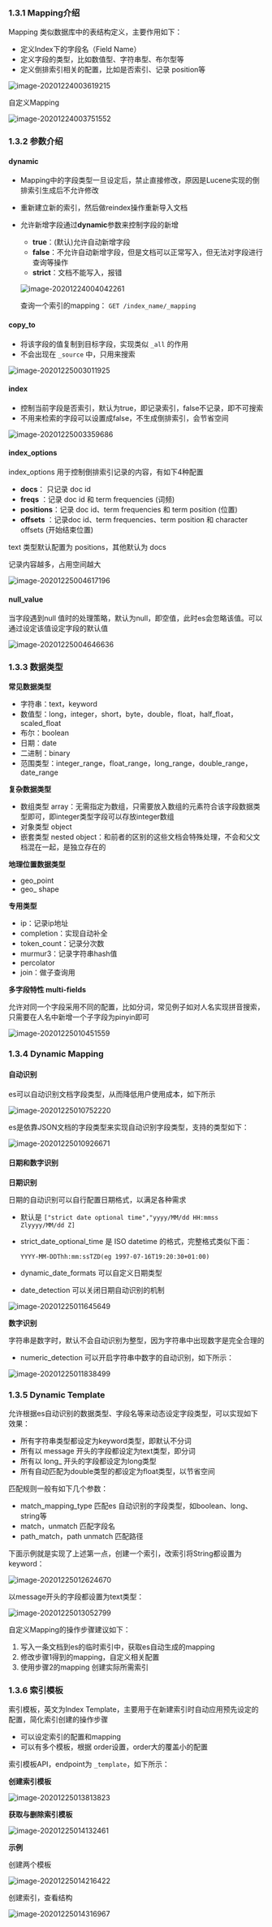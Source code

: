 ### 1.3.1 Mapping介绍

Mapping 类似数据库中的表结构定义，主要作用如下：

* 定义Index下的字段名（Field Name）
* 定义字段的类型，比如数值型、字符串型、布尔型等
* 定义倒排索引相关的配置，比如是否索引、记录 position等

![image-20201224003619215](https://s3.ax1x.com/2020/12/24/rcJoAH.png)

自定义Mapping

![image-20201224003751552](https://s3.ax1x.com/2020/12/24/rcJTNd.png)

### 1.3.2 参数介绍

#### dynamic

* Mapping中的字段类型一旦设定后，禁止直接修改，原因是Lucene实现的倒排索引生成后不允许修改

* 重新建立新的索引，然后做reindex操作重新导入文档

* 允许新增字段通过**dynamic**参数来控制字段的新增

    * **true**：(默认)允许自动新增字段
    * **false**：不允许自动新增字段，但是文档可以正常写入，但无法对字段进行查询等操作
    * **strict**：文档不能写入，报错

  ![image-20201224004042261](https://s3.ax1x.com/2020/12/24/rcJ74A.png)

  查询一个索引的mapping： `GET /index_name/_mapping`

#### copy_to

* 将该字段的值复制到目标字段，实现类似 `_all` 的作用
* 不会出现在 `_source` 中，只用来搜索

![image-20201225003011925](https://s3.ax1x.com/2020/12/25/rREqsA.png)

#### index

* 控制当前字段是否索引，默认为true，即记录索引，false不记录，即不可搜索
* 不用来检索的字段可以设置成false，不生成倒排索引，会节省空间

![image-20201225003359686](https://s3.ax1x.com/2020/12/25/rRELqI.png)

#### index_options

index_options 用于控制倒排索引记录的内容，有如下4种配置

* **docs**： 只记录 doc id
* **freqs** ：记录 doc id 和 term frequencies (词频)
* **positions**：记录 doc id、term frequencies 和 term position (位置)
* **offsets** ：记录doc id、term frequencies、term position 和 character offsets (开始结束位置)

text 类型默认配置为 positions，其他默认为 docs

记录内容越多，占用空间越大

![image-20201225004617196](https://s3.ax1x.com/2020/12/25/rREXZt.png)

#### null_value

当字段遇到null 值时的处理策略，默认为null，即空值，此时es会忽略该值。可以通过设定该值设定字段的默认值

![image-20201225004646636](https://s3.ax1x.com/2020/12/25/rREvIf.png)

### 1.3.3 数据类型

**常见数据类型**

* 字符串：text，keyword
* 数值型：long，integer，short，byte，double，float，half_float，scaled_float
* 布尔：boolean
* 日期：date
* 二进制：binary
* 范围类型：integer_range，float_range，long_range，double_range，date_range

**复杂数据类型**

* 数组类型 array：无需指定为数组，只需要放入数组的元素符合该字段数据类型即可，即integer类型字段可以存放integer数组
* 对象类型 object
* 嵌套类型 nested object：和前者的区别的这些文档会特殊处理，不会和父文档混在一起，是独立存在的

**地理位置数据类型**

* geo_point
* geo_ shape

**专用类型**

* ip：记录ip地址
* completion：实现自动补全
* token_count：记录分次数
* murmur3：记录字符串hash值
* percolator
* join：做子查询用

**多字段特性 multi-fields**

允许对同一个字段采用不同的配置，比如分词，常见例子如对人名实现拼音搜索，只需要在人名中新增一个子字段为pinyin即可

![image-20201225010451559](https://s3.ax1x.com/2020/12/25/rREzi8.png)

### 1.3.4 Dynamic Mapping

#### 自动识别

es可以自动识别文档字段类型，从而降低用户使用成本，如下所示

![image-20201225010752220](https://s3.ax1x.com/2020/12/25/rRVSJS.png)

es是依靠JSON文档的字段类型来实现自动识别字段类型，支持的类型如下：

![image-20201225010926671](https://s3.ax1x.com/2020/12/25/rRVpRg.png)

#### 日期和数字识别

**日期识别**

日期的自动识别可以自行配置日期格式，以满足各种需求

* 默认是 `["strict date optional time","yyyy/MM/dd HH:mmss Zlyyyy/MM/dd Z]`

* strict_date_optional_time 是 ISO datetime 的格式，完整格式类似下面：

  `YYYY-MM-DDThh:mm:ssTZD(eg 1997-07-16T19:20:30+01:00)`

* dynamic_date_formats 可以自定义日期类型

* date_detection 可以关闭日期自动识别的机制

![image-20201225011645649](https://s3.ax1x.com/2020/12/25/rRV9zQ.png)

**数字识别**

字符串是数字时，默认不会自动识别为整型，因为字符串中出现数字是完全合理的

* numeric_detection 可以开启字符串中数字的自动识别，如下所示：

![image-20201225011838499](https://s3.ax1x.com/2020/12/25/rRVPMj.png)

### 1.3.5 Dynamic Template

允许根据es自动识别的数据类型、字段名等来动态设定字段类型，可以实现如下效果：

* 所有字符串类型都设定为keyword类型，即默认不分词
* 所有以 message 开头的字段都设定为text类型，即分词
* 所有以 long_ 开头的字段都设定为long类型
* 所有自动匹配为double类型的都设定为float类型，以节省空间

匹配规则一般有如下几个参数：

* match_mapping_type 匹配es 自动识别的字段类型，如boolean、long、string等
* match，unmatch 匹配字段名
* path_match，path unmatch 匹配路径

下面示例就是实现了上述第一点，创建一个索引，改索引将String都设置为keyword：

![image-20201225012624670](https://s3.ax1x.com/2020/12/25/rRViss.png)

以message开头的字段都设置为text类型：

![image-20201225013052799](https://s3.ax1x.com/2020/12/25/rRVFLn.png)

自定义Mapping的操作步骤建议如下：

1. 写入一条文档到es的临时索引中，获取es自动生成的mapping
2. 修改步骤1得到的mapping，自定义相关配置
3. 使用步骤2的mapping 创建实际所需索引

### 1.3.6 索引模板

索引模板，英文为Index Template，主要用于在新建索引时自动应用预先设定的配置，简化索引创建的操作步骤

* 可以设定索引的配置和mapping
* 可以有多个模板，根据 order设置，order大的覆盖小的配置

索引模板API，endpoint为 `_template`，如下所示：

**创建索引模板**

![image-20201225013813823](https://s3.ax1x.com/2020/12/25/rRVAZq.png)

**获取与删除索引模板**

![image-20201225014132461](https://s3.ax1x.com/2020/12/25/rRVEd0.png)

**示例**

创建两个模板

![image-20201225014216422](https://s3.ax1x.com/2020/12/25/rRVVoV.png)

创建索引，查看结构

![image-20201225014316967](https://s3.ax1x.com/2020/12/25/rRVeiT.png)
